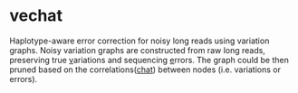 # vechat
Haplotype-aware error correction for noisy long reads using variation graphs. Noisy variation graphs are constructed from raw long reads, preserving true [v]()ariations and sequencing [e]()rrors. The graph could be then pruned based on the correlations([chat]()) between nodes (i.e. variations or errors).

